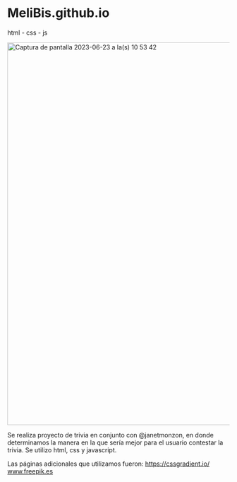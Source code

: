 # MeliBis.github.io
html - css - js


<img width="866" alt="Captura de pantalla 2023-06-23 a la(s) 10 53 42" src="https://github.com/MeliBis/MeliBis.github.io/assets/77559097/768f4892-dbf2-47cb-bbb3-bf4f6022e156">

Se realiza proyecto de trivia en conjunto con @janetmonzon, en donde determinamos la manera en la que sería mejor para el usuario contestar la trivia.
Se utilizo html, css y javascript.

Las páginas adicionales que utilizamos fueron: 
https://cssgradient.io/
www.freepik.es
